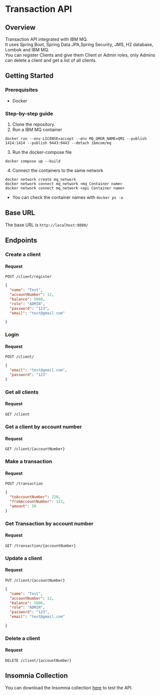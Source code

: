 # Transaction API
## Overview
Transaction API integrated with IBM MQ.\
It uses Spring Boot, Spring Data JPA,Spring Security, JMS, H2 database, Lombok and IBM MQ.\
You can register Clients and give them Client or Admin roles, only Admins can delete a client and get a list of all clients.


## Getting Started
### Prerequisites
- Docker

### Step-by-step guide
1. Clone the repository.
2. Run a IBM MQ container
```shell
docker run --env LICENSE=accept --env MQ_QMGR_NAME=QM1 --publish 1414:1414 --publish 9443:9443 --detach ibmcom/mq
```
3. Run the docker-compose file
```shell
docker compose up --build
```
4. Connect the containers to the same network
```shell
docker network create mq_network
docker network connect mq_network <mq Container name>
docker network connect mq_network <api Container name>
```
* You can check the container names with `docker ps -a`
## Base URL
The base URL  is `http://localhost:8080/`

## Endpoints
### Create a client
#### Request
```http
POST /client/register
```
```json
{
  "name": "Test",
  "accountNumber": 12,
  "balance": 5000,
  "role": "ADMIN",
  "password": "123",
  "email": "test@gmail.com"

}
```
### Login
#### Request
```http
POST /client/
```
```json
{
  "email": "test@gmail.com",
  "password": "123"
}
```
### Get all clients
#### Request
```http
GET /client
```

### Get a client by account number
#### Request
```http
GET /client/{accountNumber}
```

### Make a transaction
#### Request
```http
POST /transaction
```
```json
{
  "toAccountNumber": 220,
  "fromAccountNumber": 123,
  "amount": 50
}
```
### Get Transaction by account number
#### Request
```http
GET /transaction/{accountNumber}
```

### Update a client
#### Request
```http
PUT /client/{accountNumber}
```
```json
{
  "name": "Test",
  "accountNumber": 12,
  "balance": 5000,
  "role": "ADMIN",
  "password": "123",
  "email": "test@gmail.com"

}
```

### Delete a client
#### Request
```http
DELETE /client/{accountNumber}
```
## Insomnia Collection
You can download the Insomnia collection [here](https://github.com/fregnani2/java-mq/blob/main/collection.json) to test the API.

